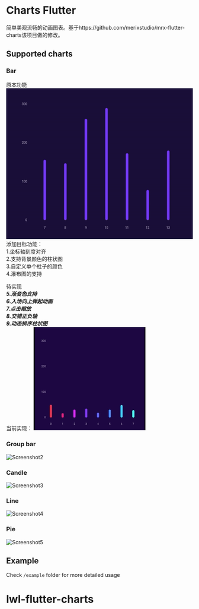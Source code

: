 # Charts Flutter

简单美观流畅的动画图表。基于https://github.com/merixstudio/mrx-flutter-charts该项目做的修改。

## Supported charts

### Bar

原本功能
![Screenshot1](https://raw.githubusercontent.com/fucsusu/lwl-flutter-charts/develop/screenshots/chart_bar.gif)
添加目标功能：  
1.坐标轴刻度对齐  
2.支持背景颜色的柱状图  
3.自定义单个柱子的颜色  
4.瀑布图的支持

待实现  
***5.渐变色支持***  
***6.入场向上弹起动画***  
***7.点击缩放***  
***8.交错正负轴***  
***9.动态排序柱状图***  
当前实现：
![Screenshot1](https://raw.githubusercontent.com/fucsusu/lwl-flutter-charts/develop/screenshots/chart_bar_update.gif)

### Group bar

![Screenshot2](https://raw.githubusercontent.com/merixstudio/mrx-flutter-charts/master/screenshots/chart_group_bar.gif)

### Candle

![Screenshot3](https://raw.githubusercontent.com/merixstudio/mrx-flutter-charts/master/screenshots/chart_candle.gif)

### Line

![Screenshot4](https://raw.githubusercontent.com/merixstudio/mrx-flutter-charts/master/screenshots/chart_line.gif)

### Pie

![Screenshot5](https://raw.githubusercontent.com/merixstudio/mrx-flutter-charts/master/screenshots/chart_pie.gif)

## Example

Check `/example` folder for more detailed usage

# lwl-flutter-charts

